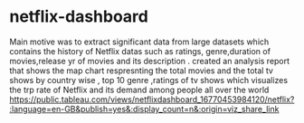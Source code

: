 # netflix-dashboard
Main  motive  was  to  extract  significant data  from  large datasets  which  contains the history of Netflix datas such as ratings, genre,duration of movies,release yr of movies and its description . created  an analysis report that shows the map chart respresnting the total movies and the total  tv shows by country wise , top 10 genre ,ratings of tv shows which visualizes the trp rate of Netflix and its demand among people all over the world
https://public.tableau.com/views/netflixdashboard_16770453984120/netflix?:language=en-GB&publish=yes&:display_count=n&:origin=viz_share_link
